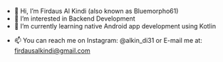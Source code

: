 - 👋 Hi, I’m Firdaus Al Kindi (also known as Bluemorpho61)
- 👀 I’m interested in Backend Development
- 🌱 I’m currently learning native Android app development using Kotlin
<!--- 💞️ I’m looking to collaborate on ... --->
- 📫 You can reach me on Instagram: @alkin_di31 or E-mail me at: firdausalkindi@gmail.com

<!---
Bluemorpho61/Bluemorpho61 is a ✨ special ✨ repository because its `README.md` (this file) appears on your GitHub profile.
You can click the Preview link to take a look at your changes.
--->
